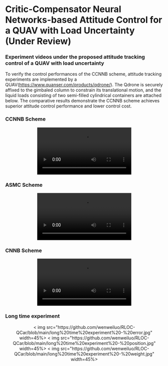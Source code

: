 # Critic-Compensator Neural Networks-based Attitude Control for a QUAV with Load Uncertainty (Under Review)
### Experiment videos under the proposed attitude tracking control of a QUAV with load uncertainty
To verify the control performances of the CCNNB scheme, attitude tracking experiments are implemented by a QUAV(https://www.quanser.com/products/qdrone/). The Qdrone is securely affixed to the gimbaled column to constrain its translational motion, and the liquid loads consisting of two semi-filled cylindrical containers are attached below. The comparative results demonstrate the CCNNB scheme achieves superior attitude control performance and lower control cost.

### CCNNB Scheme
<div align=center>
<video src="https://private-user-images.githubusercontent.com/59788826/382994747-037814b3-51f6-4423-8aed-0cb77e36e03a.mp4"></video>
</div>

### ASMC Scheme
<div align=center>
<video src="https://private-user-images.githubusercontent.com/59788826/382994759-393862ee-d9b2-4675-93cf-35e69fc95cb2.mp4"></video>
</div>

### CNNB Scheme
<div align=center>
<video src="https://private-user-images.githubusercontent.com/59788826/382994759-393862ee-d9b2-4675-93cf-35e69fc95cb2.mp4"></video>
</div>

### Long time experiment
<div align=center>
< img src="https://github.com/wenweiluo/RLOC-QCar/blob/main/long%20time%20experiment%20-%20error.jpg" width=45%>
< img src="https://github.com/wenweiluo/RLOC-QCar/blob/main/long%20time%20experiment%20-%20position.jpg" width=45%>
< img src="https://github.com/wenweiluo/RLOC-QCar/blob/main/long%20time%20experiment%20-%20weight.jpg" width=45%>  
</div>
